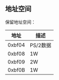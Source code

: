 ## 地址空间

保留地址空间：

| 地址 | 描述 |
| ---- | ---- |
| 0xbf04 | PS/2数据 |
| 0xbf08 | 1W | VGA输入数据区 |
| 0xbf09 | 2W | VGA输入位置区 |
| 0xbf0B | 1W | VGA使能区 |

